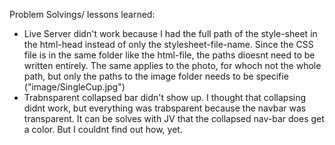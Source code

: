 Problem Solvings/ lessons learned:

- Live Server didn't work because I had the full path of the style-sheet in the html-head instead of only the stylesheet-file-name. Since the CSS file is in the same folder like the html-file, the paths dioesnt need to be written entirely. The same applies to the photo, for whoch not the whole path, but only the paths to the image folder needs to be specifie ("image/SingleCup.jpg") 
- Trabnsparent collapsed bar didn't show up. I thought that collapsing didnt work, but everything was trabsparent because the navbar was transparent. It can be solves with JV that the collapsed nav-bar does get a color. But I couldnt find out how, yet.